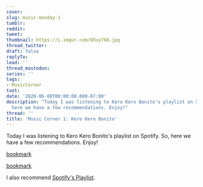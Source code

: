 ```yaml
---
cover:
slug: music-monday-1
tumblr:
reddit:
tweet:
thumbnail: https://i.imgur.com/OXuy768.jpg
thread_twitter:
draft: false
replyTo:
lead: ''
thread_mastodon:
series: ''
tags:
- MusicCorner
toot:
date: '2020-06-08T00:00:00.000-07:00'
description: "Today I was listening to Kero Kero Bonito's playlist on Spotify. So,\n\
  here we have a few recommendations. Enjoy!"
thread: ''
title: 'Music Corner 1: Kero Kero Bonito'
---
```


Today I was listening to Kero Kero Bonito's playlist on Spotify. So, here we have a few recommendations. Enjoy!


[bookmark](https://www.youtube.com/watch?v=9Qmwsg2pyEc)


[bookmark](https://www.youtube.com/watch?v=unaSEpEaIkU)


I also recommend [Spotify's Playlist](https://open.spotify.com/playlist/37i9dQZF1DZ06evO41HwPk).

